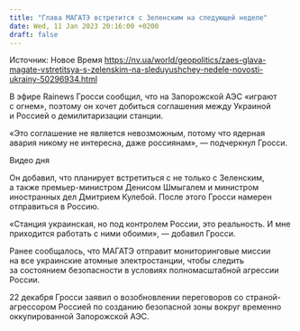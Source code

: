 ```yaml
---
title: "Глава МАГАТЭ встретится с Зеленским на следующей неделе"
date: Wed, 11 Jan 2023 20:16:00 +0200
draft: false
---
```

Источник: Новое Время https://nv.ua/world/geopolitics/zaes-glava-magate-vstretitsya-s-zelenskim-na-sleduyushchey-nedele-novosti-ukrainy-50296934.html


 В эфире Rainews Гросси сообщил, что на Запорожской АЭС «играют с огнем», поэтому он хочет добиться соглашения между Украиной и Россией о демилитаризации станции.

«Это соглашение не является невозможным, потому что ядерная авария никому не интересна, даже россиянам», — подчеркнул Гросси. 

 Видео дня   

 Он добавил, что планирует встретиться с не только с Зеленским, а также премьер-министром Денисом Шмыгалем и министром иностранных дел Дмитрием Кулебой. После этого Гросси намерен отправиться в Россию.

«Станция украинская, но под контролем России, это реальность. И мне приходится работать с ними обоими», — добавил Гросси. 

Ранее сообщалось, что МАГАТЭ отправит мониторинговые миссии на все украинские атомные электростанции, чтобы следить за состоянием безопасности в условиях полномасштабной агрессии России.

 22 декабря Гросси заявил о возобновлении переговоров со страной-агрессором Россией по созданию безопасной зоны вокруг временно оккупированной Запорожской АЭС.
